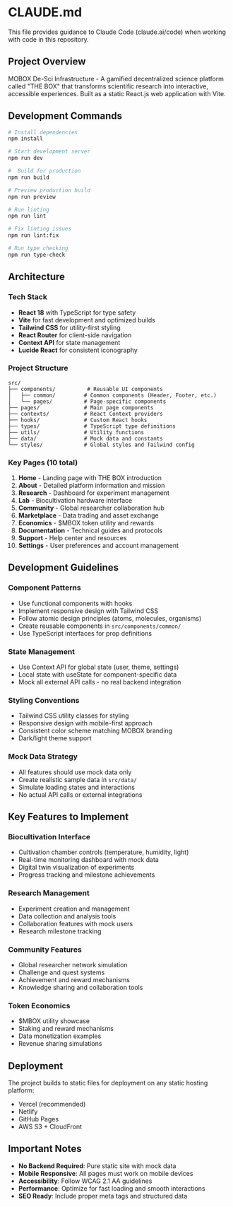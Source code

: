 # CLAUDE.md

This file provides guidance to Claude Code (claude.ai/code) when working with code in this repository.

## Project Overview

MOBOX De-Sci Infrastructure - A gamified decentralized science platform called "THE BOX" that transforms scientific research into interactive, accessible experiences. Built as a static React.js web application with Vite.

## Development Commands

```bash
# Install dependencies
npm install

# Start development server
npm run dev

#  Build for production
npm run build

# Preview production build
npm run preview

# Run linting
npm run lint

# Fix linting issues
npm run lint:fix

# Run type checking
npm run type-check
```

## Architecture

### Tech Stack
- **React 18** with TypeScript for type safety
- **Vite** for fast development and optimized builds
- **Tailwind CSS** for utility-first styling
- **React Router** for client-side navigation
- **Context API** for state management
- **Lucide React** for consistent iconography

### Project Structure
```
src/
├── components/          # Reusable UI components
│   ├── common/         # Common components (Header, Footer, etc.)
│   └── pages/          # Page-specific components
├── pages/              # Main page components
├── contexts/           # React Context providers
├── hooks/              # Custom React hooks
├── types/              # TypeScript type definitions
├── utils/              # Utility functions
├── data/               # Mock data and constants
└── styles/             # Global styles and Tailwind config
```

### Key Pages (10 total)
1. **Home** - Landing page with THE BOX introduction
2. **About** - Detailed platform information and mission
3. **Research** - Dashboard for experiment management
4. **Lab** - Biocultivation hardware interface
5. **Community** - Global researcher collaboration hub
6. **Marketplace** - Data trading and asset exchange
7. **Economics** - $MBOX token utility and rewards
8. **Documentation** - Technical guides and protocols
9. **Support** - Help center and resources
10. **Settings** - User preferences and account management

## Development Guidelines

### Component Patterns
- Use functional components with hooks
- Implement responsive design with Tailwind CSS
- Follow atomic design principles (atoms, molecules, organisms)
- Create reusable components in `src/components/common/`
- Use TypeScript interfaces for prop definitions

### State Management
- Use Context API for global state (user, theme, settings)
- Local state with useState for component-specific data
- Mock all external API calls - no real backend integration

### Styling Conventions 
- Tailwind CSS utility classes for styling
- Responsive design with mobile-first approach
- Consistent color scheme matching MOBOX branding
- Dark/light theme support

### Mock Data Strategy
- All features should use mock data only
- Create realistic sample data in `src/data/`
- Simulate loading states and interactions
- No actual API calls or external integrations

## Key Features to Implement

### Biocultivation Interface
- Cultivation chamber controls (temperature, humidity, light)
- Real-time monitoring dashboard with mock data
- Digital twin visualization of experiments
- Progress tracking and milestone achievements

### Research Management
- Experiment creation and management
- Data collection and analysis tools
- Collaboration features with mock users
- Research milestone tracking

### Community Features
- Global researcher network simulation
- Challenge and quest systems
- Achievement and reward mechanisms
- Knowledge sharing and collaboration tools

### Token Economics
- $MBOX utility showcase
- Staking and reward mechanisms
- Data monetization examples
- Revenue sharing simulations

## Deployment

The project builds to static files for deployment on any static hosting platform:
- Vercel (recommended)
- Netlify
- GitHub Pages
- AWS S3 + CloudFront

## Important Notes

- **No Backend Required**: Pure static site with mock data
- **Mobile Responsive**: All pages must work on mobile devices
- **Accessibility**: Follow WCAG 2.1 AA guidelines
- **Performance**: Optimize for fast loading and smooth interactions
- **SEO Ready**: Include proper meta tags and structured data